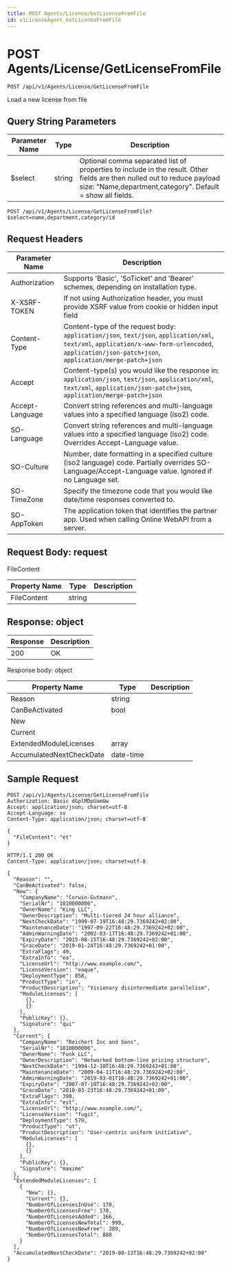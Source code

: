 ```yaml
---
title: POST Agents/License/GetLicenseFromFile
id: v1LicenseAgent_GetLicenseFromFile
---
```


# POST Agents/License/GetLicenseFromFile

```http
POST /api/v1/Agents/License/GetLicenseFromFile
```

Load a new license from file







## Query String Parameters

| Parameter Name | Type |  Description |
|----------------|------|--------------|
| $select | string |  Optional comma separated list of properties to include in the result. Other fields are then nulled out to reduce payload size: "Name,department,category". Default = show all fields. |

```http
POST /api/v1/Agents/License/GetLicenseFromFile?$select=name,department,category/id
```


## Request Headers

| Parameter Name | Description |
|----------------|-------------|
| Authorization  | Supports 'Basic', 'SoTicket' and 'Bearer' schemes, depending on installation type. |
| X-XSRF-TOKEN   | If not using Authorization header, you must provide XSRF value from cookie or hidden input field |
| Content-Type | Content-type of the request body: `application/json`, `text/json`, `application/xml`, `text/xml`, `application/x-www-form-urlencoded`, `application/json-patch+json`, `application/merge-patch+json` |
| Accept         | Content-type(s) you would like the response in: `application/json`, `text/json`, `application/xml`, `text/xml`, `application/json-patch+json`, `application/merge-patch+json` |
| Accept-Language | Convert string references and multi-language values into a specified language (iso2) code. |
| SO-Language | Convert string references and multi-language values into a specified language (iso2) code. Overrides Accept-Language value. |
| SO-Culture | Number, date formatting in a specified culture (iso2 language) code. Partially overrides SO-Language/Accept-Language value. Ignored if no Language set. |
| SO-TimeZone | Specify the timezone code that you would like date/time responses converted to. |
| SO-AppToken | The application token that identifies the partner app. Used when calling Online WebAPI from a server. |

## Request Body: request  

FileContent 

| Property Name | Type |  Description |
|----------------|------|--------------|
| FileContent | string |  |


## Response: object



| Response | Description |
|----------------|-------------|
| 200 | OK |

Response body: object

| Property Name | Type |  Description |
|----------------|------|--------------|
| Reason | string |  |
| CanBeActivated | bool |  |
| New |  |  |
| Current |  |  |
| ExtendedModuleLicenses | array |  |
| AccumulatedNextCheckDate | date-time |  |

## Sample Request

```http!
POST /api/v1/Agents/License/GetLicenseFromFile
Authorization: Basic dGplMDpUamUw
Accept: application/json; charset=utf-8
Accept-Language: sv
Content-Type: application/json; charset=utf-8

{
  "FileContent": "et"
}
```

```http_
HTTP/1.1 200 OK
Content-Type: application/json; charset=utf-8

{
  "Reason": "",
  "CanBeActivated": false,
  "New": {
    "CompanyName": "Corwin-Gutmann",
    "SerialNr": "1010000006",
    "OwnerName": "King LLC",
    "OwnerDescription": "Multi-tiered 24 hour alliance",
    "NextCheckDate": "1999-07-19T16:48:29.7369242+02:00",
    "MaintenanceDate": "1997-09-22T16:48:29.7369242+02:00",
    "AdminWarningDate": "2002-03-17T16:48:29.7369242+01:00",
    "ExpiryDate": "2015-08-15T16:48:29.7369242+02:00",
    "GraceDate": "2019-01-24T16:48:29.7369242+01:00",
    "ExtraFlags": 49,
    "ExtraInfo": "ea",
    "LicenseUrl": "http://www.example.com/",
    "LicenseVersion": "eaque",
    "DeploymentType": 858,
    "ProductType": "in",
    "ProductDescription": "Visionary disintermediate parallelism",
    "ModuleLicenses": [
      {},
      {}
    ],
    "PublicKey": {},
    "Signature": "qui"
  },
  "Current": {
    "CompanyName": "Reichert Inc and Sons",
    "SerialNr": "1010000006",
    "OwnerName": "Funk LLC",
    "OwnerDescription": "Networked bottom-line pricing structure",
    "NextCheckDate": "1994-12-10T16:48:29.7369242+01:00",
    "MaintenanceDate": "2009-04-11T16:48:29.7369242+02:00",
    "AdminWarningDate": "2019-03-01T16:48:29.7369242+01:00",
    "ExpiryDate": "2007-07-10T16:48:29.7369242+02:00",
    "GraceDate": "2010-03-23T16:48:29.7369242+01:00",
    "ExtraFlags": 398,
    "ExtraInfo": "est",
    "LicenseUrl": "http://www.example.com/",
    "LicenseVersion": "fugit",
    "DeploymentType": 579,
    "ProductType": "ut",
    "ProductDescription": "User-centric uniform initiative",
    "ModuleLicenses": [
      {},
      {}
    ],
    "PublicKey": {},
    "Signature": "maxime"
  },
  "ExtendedModuleLicenses": [
    {
      "New": {},
      "Current": {},
      "NumberOfLicensesInUse": 170,
      "NumberOfLicensesFree": 170,
      "NumberOfLicensesAdded": 166,
      "NumberOfLicensesNewTotal": 999,
      "NumberOfLicensesNewFree": 389,
      "NumberOfLicensesTotal": 880
    }
  ],
  "AccumulatedNextCheckDate": "2019-08-13T16:48:29.7369242+02:00"
}
```